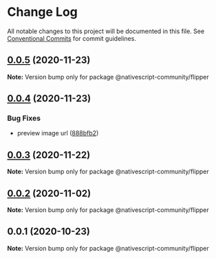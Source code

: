 # Change Log

All notable changes to this project will be documented in this file.
See [Conventional Commits](https://conventionalcommits.org) for commit guidelines.

## [0.0.5](https://github.com/@nativescript-community/flipper/compare/v0.0.4...v0.0.5) (2020-11-23)

**Note:** Version bump only for package @nativescript-community/flipper





## [0.0.4](https://github.com/@nativescript-community/flipper/compare/v0.0.3...v0.0.4) (2020-11-23)


### Bug Fixes

* preview image url ([888bfb2](https://github.com/@nativescript-community/flipper/commit/888bfb2be8ca7c43f5ad4f9e8382350f215c922f))





## [0.0.3](https://github.com/@nativescript-community/flipper/compare/v0.0.2...v0.0.3) (2020-11-22)

**Note:** Version bump only for package @nativescript-community/flipper





## [0.0.2](https://github.com/@nativescript-community/flipper/compare/v0.0.1...v0.0.2) (2020-11-02)

**Note:** Version bump only for package @nativescript-community/flipper





## 0.0.1 (2020-10-23)

**Note:** Version bump only for package @nativescript-community/flipper
